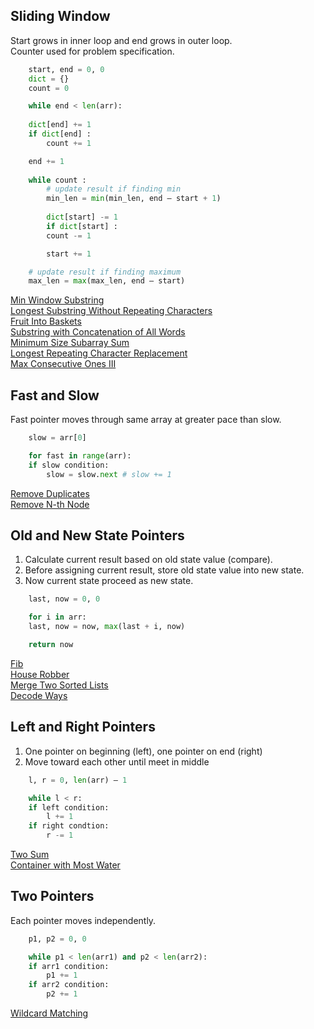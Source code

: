 ## Sliding Window
Start grows in inner loop and end grows in outer loop. <br>
Counter used for problem specification. <br>
```python
    start, end = 0, 0
    dict = {}
    count = 0

    while end < len(arr):
    
    dict[end] += 1
    if dict[end] :
        count += 1

    end += 1
    
    while count :
        # update result if finding min
        min_len = min(min_len, end – start + 1)
        
        dict[start] -= 1
        if dict[start] :
        count -= 1

        start += 1

    # update result if finding maximum
    max_len = max(max_len, end – start)
```

[Min Window Substring](https://leetcode.com/problems/minimum-window-substring/)<br>
[Longest Substring Without Repeating Characters](https://leetcode.com/problems/longest-substring-without-repeating-characters/)<br>
[Fruit Into Baskets](https://leetcode.com/problems/fruit-into-baskets/)<br>
[Substring with Concatenation of All Words](https://leetcode.com/problems/substring-with-concatenation-of-all-words/)<br>
[Minimum Size Subarray Sum](https://leetcode.com/problems/minimum-size-subarray-sum/)<br>
[Longest Repeating Character Replacement](https://leetcode.com/problems/longest-repeating-character-replacement/)<br>
[Max Consecutive Ones III](https://leetcode.com/problems/max-consecutive-ones-iii/)<br>

## Fast and Slow
Fast pointer moves through same array at greater pace than slow.
```python
    slow = arr[0]

    for fast in range(arr):
    if slow condition:
        slow = slow.next # slow += 1
```

[Remove Duplicates](https://leetcode.com/problems/remove-duplicates-from-sorted-list/)<br>
[Remove N-th Node](https://leetcode.com/problems/remove-nth-node-from-end-of-list/)<br>

## Old and New State Pointers
1.	Calculate current result based on old state value (compare).
2.	Before assigning current result, store old state value into new state.
3.	Now current state proceed as new state.
```python
    last, now = 0, 0

    for i in arr:
    last, now = now, max(last + i, now)

    return now
```

[Fib](https://leetcode.com/problems/fibonacci-number/)<br>
[House Robber](https://leetcode.com/problems/house-robber/)<br>
[Merge Two Sorted Lists](https://leetcode.com/problems/merge-two-sorted-lists/)<br>
[Decode Ways](https://leetcode.com/problems/decode-ways/ )<br>

## Left and Right Pointers
1.	One pointer on beginning (left), one pointer on end (right)
2.	Move toward each other until meet in middle
```python
    l, r = 0, len(arr) – 1

    while l < r:
    if left condition:
        l += 1
    if right condtion:
        r -= 1
```

[Two Sum](https://leetcode.com/problems/two-sum/)<br>
[Container with Most Water](https://leetcode.com/problems/container-with-most-water/)

## Two Pointers
Each pointer moves independently.
```python
    p1, p2 = 0, 0

    while p1 < len(arr1) and p2 < len(arr2):
    if arr1 condition:
        p1 += 1
    if arr2 condition:
        p2 += 1
```

[Wildcard Matching](https://leetcode.com/problems/wildcard-matching/)
